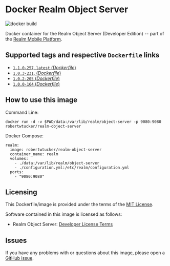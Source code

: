 # Docker Realm Object Server
![docker build](https://img.shields.io/docker/automated/robertwtucker/realm-object-server.svg)

Docker container for the Realm Object Server (Developer Edition) -- part of the [Realm Mobile Platform](https://realm.io/products/realm-mobile-platform/).

## Supported tags and respective `Dockerfile` links

* [`1.1.0-257`, `latest` (*Dockerfile*)](https://github.com/robertwtucker/docker-realm-object-server/blob/master/Dockerfile)
* [`1.0.3-231`, (*Dockerfile*)](https://github.com/robertwtucker/docker-realm-object-server/blob/1.0.3-231/Dockerfile)
* [`1.0.2-205` (*Dockerfile*)](https://github.com/robertwtucker/docker-realm-object-server/blob/1.0.2-205/Dockerfile)
* [`1.0.0-164` (*Dockerfile*)](https://github.com/robertwtucker/docker-realm-object-server/blob/1.0.0-164/Dockerfile)

## How to use this image

Command Line:

```console
docker run -d -v $PWD/data:/var/lib/realm/object-server -p 9080:9080 robertwtucker/realm-object-server
```

Docker Compose:

```console
realm:
  image: robertwtucker/realm-object-server
  container_name: realm
  volumes:
    - ./data:/var/lib/realm/object-server
    - ./configuration.yml:/etc/realm/configuration.yml
  ports:
    - "9080:9080"
```

## Licensing

This Dockerfile/image is provided under the terms of the [MIT License](https://github.com/robertwtucker/docker-realm-object-server/blob/master/LICENSE).

Software contained in this image is licensed as follows:

* Realm Object Server: [Developer License Terms](https://realm.io/legal/developer-license-terms/)

## Issues

If you have any problems with or questions about this image, please open a [GitHub issue](https://github.com/robertwtucker/docker-realm-object-server/issues).
